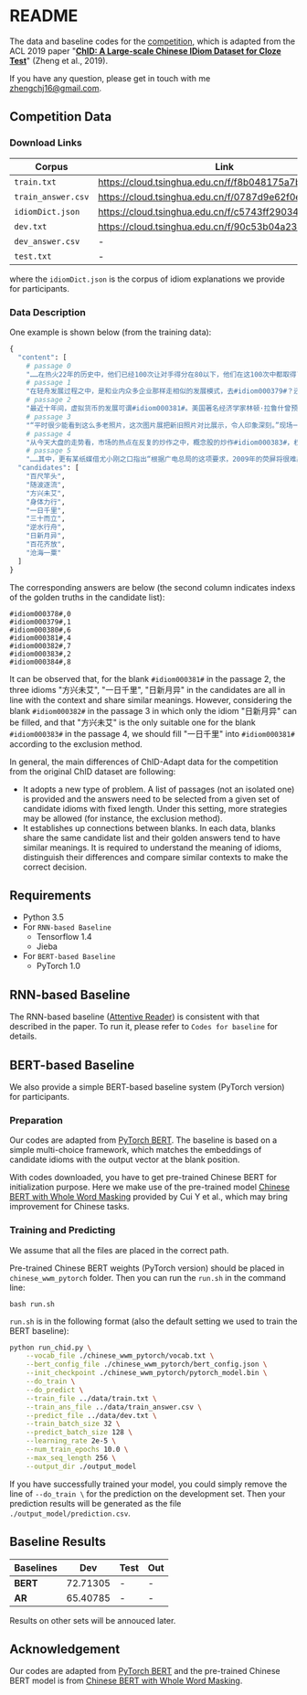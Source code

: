 # README

The data and baseline codes for the [competition](https://biendata.com/competition/idiom/), which is adapted from the ACL 2019 paper "**[ChID: A Large-scale Chinese IDiom Dataset for Cloze Test](https://arxiv.org/abs/1906.01265)**" (Zheng et al., 2019).

If you have any question, please get in touch with me zhengchj16@gmail.com.

## Competition Data

### Download Links

| Corpus             | Link                                                  |
| ------------------ | ----------------------------------------------------- |
| `train.txt`        | https://cloud.tsinghua.edu.cn/f/f8b048175a7b462cb2ba/ |
| `train_answer.csv` | https://cloud.tsinghua.edu.cn/f/0787d9e62f0e4992ad0e/ |
| `idiomDict.json`   | https://cloud.tsinghua.edu.cn/f/c5743ff2903445e2b8fc/ |
| `dev.txt`          | https://cloud.tsinghua.edu.cn/f/90c53b04a2374493acac/ |
| `dev_answer.csv`   | -                                                     |
| `test.txt`         | -                                                     |

where the `idiomDict.json` is the corpus of idiom explanations we provide for participants.

### Data Description

One example is shown below (from the training data):

```python
{
  "content": [
    # passage 0
    "……在热火22年的历史中，他们已经100次让对手得分在80以下，他们在这100次中都取得了胜利，今天他们希望能#idiom000378#再进一步。", 
    # passage 1
    "在轻舟发展过程之中，是和业内众多企业那样走相似的发展模式，去#idiom000379#？还是迎难而上，另走一条与众不同之路。诚然，#idiom000380#远比随大流更辛苦，更磨难，更充满风险。但是有一条道理却是显而易见的：那就是水往低处流，随波逐流，永远都只会越走越低。只有创新，只有发展科技，才能强大自己。", 
    # passage 2
    "最近十年间，虚拟货币的发展可谓#idiom000381#。美国著名经济学家林顿·拉鲁什曾预言：到2050年，基于网络的虚拟货币将在某种程度上得到官方承认，成为能够流通的货币。现在看来，这一断言似乎还嫌过于保守……", 
    # passage 3
    "“平时很少能看到这么多老照片，这次图片展把新旧照片对比展示，令人印象深刻。”现场一位参观者对笔者表示，大多数生活在北京的人都能感受到这个城市#idiom000382#的变化，但很少有人能具体说出这些变化，这次的图片展按照区域发展划分，展示了丰富的信息，让人形象感受到了60年来北京的变化和发展。", 
    # passage 4
    "从今天大盘的走势看，市场的热点在反复的炒作之中，概念股的炒作#idiom000383#，权重股走势较为稳健，大盘今日早盘的震荡可以看作是多头关前的蓄势行为。对于后市，大盘今日蓄势震荡后，明日将会在权重和题材股的带领下亮剑冲关。再创反弹新高无悬念。", 
    # passage 5
    "……其中，更有某纸媒借尤小刚之口指出“根据广电总局的这项要求，2009年的荧屏将很难出现#idiom000384#的情况，很多已经制作好的非主旋律题材电视剧想在卫视的黄金时段播出，只能等到2010年了……"],
  "candidates": [
    "百尺竿头", 
    "随波逐流", 
    "方兴未艾", 
    "身体力行", 
    "一日千里", 
    "三十而立", 
    "逆水行舟", 
    "日新月异", 
    "百花齐放", 
    "沧海一粟"
  ]
}
```

The corresponding answers are below (the second column indicates indexs of the golden truths in the candidate list):

```
#idiom000378#,0
#idiom000379#,1
#idiom000380#,6
#idiom000381#,4
#idiom000382#,7
#idiom000383#,2
#idiom000384#,8
```

It can be observed that, for the blank `#idiom000381#` in the passage 2, the three idioms "方兴未艾", "一日千里", "日新月异" in the candidates are all in line with the context and share similar meanings. However, considering the blank `#idiom000382#` in the passage 3 in which only the idiom "日新月异" can be filled, and that "方兴未艾" is the only suitable one for the blank `#idiom000383#` in the passage 4, we should fill "一日千里" into `#idiom000381#` according to the exclusion method.

In general, the main differences of ChID-Adapt data for the competition from the original ChID dataset are following:

- It adopts a new type of problem. A list of passages (not an isolated one) is provided and the answers need to be selected from a given set of candidate idioms with fixed length. Under this setting, more strategies may be allowed (for instance, the exclusion method).
- It establishes up connections between blanks. In each data, blanks share the same candidate list and their golden answers tend to have similar meanings. It is required to understand the meaning of idioms, distinguish their differences and compare similar contexts to make the correct decision.

## Requirements

- Python 3.5
- For  `RNN-based Baseline`
  - Tensorflow 1.4
  - Jieba
- For  `BERT-based Baseline`
  - PyTorch 1.0

## RNN-based Baseline

The RNN-based baseline ([Attentive Reader](https://arxiv.org/abs/1506.03340)) is consistent with that described in the paper. To run it, please refer to `Codes for baseline` for details.

## BERT-based Baseline

We also provide a simple BERT-based baseline system (PyTorch version) for participants.

### Preparation

Our codes are adapted from [PyTorch BERT](https://github.com/huggingface/pytorch-pretrained-BERT). The baseline is based on a simple multi-choice framework, which matches the embeddings of candidate idioms with the output vector at the blank position.

With codes downloaded, you have to get pre-trained Chinese BERT for initialization purpose. Here we make use of the pre-trained model [Chinese BERT with Whole Word Masking](https://github.com/ymcui/Chinese-BERT-wwm#%E4%B8%AD%E6%96%87%E6%A8%A1%E5%9E%8B%E4%B8%8B%E8%BD%BD) provided by Cui Y et al., which may bring improvement for Chinese tasks.

### Training and Predicting

We assume that all the files are placed in the correct path. 

Pre-trained Chinese BERT weights (PyTorch version) should be placed in `chinese_wwm_pytorch` folder. Then you can run the `run.sh` in the command line:

```
bash run.sh
```

`run.sh` is in the following format (also the default setting we used to train the BERT baseline):

```bash
python run_chid.py \
	--vocab_file ./chinese_wwm_pytorch/vocab.txt \
	--bert_config_file ./chinese_wwm_pytorch/bert_config.json \
	--init_checkpoint ./chinese_wwm_pytorch/pytorch_model.bin \
	--do_train \
	--do_predict \
	--train_file ../data/train.txt \
	--train_ans_file ../data/train_answer.csv \
	--predict_file ../data/dev.txt \
	--train_batch_size 32 \
	--predict_batch_size 128 \
	--learning_rate 2e-5 \
	--num_train_epochs 10.0 \
	--max_seq_length 256 \
	--output_dir ./output_model
```

If you have successfully trained your model, you could simply remove the line of `--do_train \` for the prediction on the development set. Then your prediction results will be generated as the file `./output_model/prediction.csv`.

## Baseline Results

| Baselines | Dev      | Test | Out  |
| --------- | -------- | ---- | ---- |
| **BERT**  | 72.71305 | -    | -    |
| **AR**    | 65.40785 | -    | -    |

Results on other sets will be annouced later.

## Acknowledgement

Our codes are adapted from [PyTorch BERT](https://github.com/huggingface/pytorch-pretrained-BERT) and the pre-trained Chinese BERT model is from [Chinese BERT with Whole Word Masking](https://github.com/ymcui/Chinese-BERT-wwm#%E4%B8%AD%E6%96%87%E6%A8%A1%E5%9E%8B%E4%B8%8B%E8%BD%BD).
